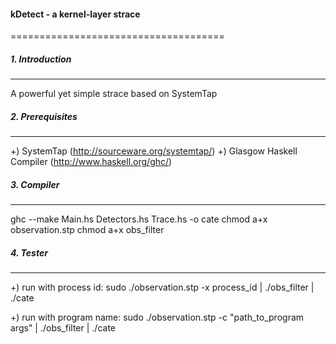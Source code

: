 #### kDetect - a kernel-layer strace
=====================================

##### 1. Introduction
---------------
A powerful yet simple strace based on SystemTap

##### 2. Prerequisites
---------------
  +) SystemTap (http://sourceware.org/systemtap/)
  +) Glasgow Haskell Compiler (http://www.haskell.org/ghc/)
  
##### 3. Compiler
-------------
  ghc --make Main.hs Detectors.hs Trace.hs -o cate
  chmod a+x observation.stp
  chmod a+x obs_filter
  
##### 4. Tester
---------
  +) run with process id: 
    sudo ./observation.stp -x process_id | ./obs_filter | ./cate
    
  +) run with program name:
    sudo ./observation.stp -c "path_to_program args" | ./obs_filter | ./cate
  
